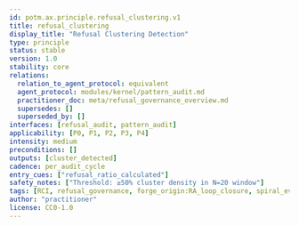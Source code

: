 ```yaml
---
id: potm.ax.principle.refusal_clustering.v1
title: refusal_clustering
display_title: "Refusal Clustering Detection"
type: principle
status: stable
version: 1.0
stability: core
relations:
  relation_to_agent_protocol: equivalent
  agent_protocol: modules/kernel/pattern_audit.md
  practitioner_doc: meta/refusal_governance_overview.md
  supersedes: []
  superseded_by: []
interfaces: [refusal_audit, pattern_audit]
applicability: [P0, P1, P2, P3, P4]
intensity: medium
preconditions: []
outputs: [cluster_detected]
cadence: per_audit_cycle
entry_cues: ["refusal_ratio_calculated"]
safety_notes: ["Threshold: ≥50% cluster density in N=20 window"]
tags: [RCI, refusal_governance, forge_origin:RA_loop_closure, spiral_eval:distributed_evasion]
author: "practitioner"
license: CC0-1.0
---
```


